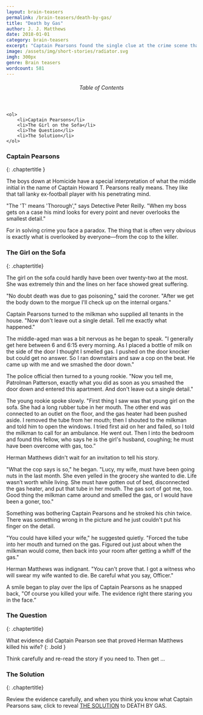 ```yaml
---
layout: brain-teasers
permalink: /brain-teasers/death-by-gas/
title: "Death by Gas"
author: J. J. Matthews
date: 2018-01-01
category: brain-teasers
excerpt: "Captain Pearsons found the single clue at the crime scene that proves Herman Matthews killed his young wife. Can you find it?"
image: /assets/img/short-stories/radiator.svg
imgh: 300px
genre: Brain teasers
wordcount: 581
---
```


<div class="toc">
	<header>
		<h6>Table of Contents</h6>
	</header>

	<ol>
		<li>Captain Pearsons</li>
		<li>The Girl on the Sofa</li>
		<li>The Question</li>
		<li>The Solution</li>
	</ol>

</div>

### Captain Pearsons
{: .chaptertitle }

The boys down at Homicide have a special interpretation of what the middle initial in the name of Captain Howard T. Pearsons really means. They like that tall lanky ex-football player with his penetrating mind.

"The 'T' means 'Thorough'," says Detective Peter Reilly. "When my boss gets on a case his mind looks for every point and never overlooks the smallest detail."

For in solving crime you face a paradox. The thing that is often very obvious is exactly what is overlooked by everyone—from the cop to the killer.

### The Girl on the Sofa
{: .chaptertitle}

The girl on the sofa could hardly have been over twenty-two at the most. She was extremely thin and the lines on her face showed great suffering.

"No doubt death was due to gas poisoning," said the coroner. "After we get the body down to the morgue I'll check up on the internal organs."

Captain Pearsons turned to the milkman who supplied all tenants in the house. "Now don't leave out a single detail. Tell me exactly what happened."

The middle-aged man was a bit nervous as he began to speak. "I generally get here between 6 and 6:15 every morning. As I placed a bottle of milk on the side of the door I thought I smelled gas. I pushed on the door knocker but could get no answer. So I ran downstairs and saw a cop on the beat. He came up with me and we smashed the door down."

The police official then turned to a young rookie. "Now you tell me, Patrolman Patterson, exactly what you did as soon as you smashed the door down and entered this apartment. And don't leave out a single detail."

The young rookie spoke slowly. "First thing I saw was that young girl on the sofa. She had a long rubber tube in her mouth. The other end was connected to an outlet on the floor, and the gas heater had been pushed aside. I removed the tube from her mouth; then I shouted to the milkman and told him to open the windows. I tried first aid on her and failed, so I told the milkman to call for an ambulance. He went out. Then I into the bedroom and found this fellow, who says he is the girl's husband, coughing; he must have been overcome with gas, too.”

Herman Matthews didn't wait for an invitation to tell his story.

"What the cop says is so," he began. "Lucy, my wife, must have been going nuts in the last month. She even yelled in the grocery she wanted to die. Life wasn’t worth while living. She must have gotten out of bed, disconnected the gas heater, and put that tube in her mouth. The gas sort of got me, too. Good thing the milkman came around and smelled the gas, or I would have been a goner, too."

Something was bothering Captain Pearsons and he stroked his chin twice. There was something wrong in the picture and he just couldn't put his finger on the detail.

"You could have killed your wife," he suggested quietly. "Forced the tube into her mouth and turned on the gas. Figured out just about when the milkman would come, then back into your room after getting a whiff of the gas."

Herman Matthews was indignant. "You can't prove that. I got a witness who will swear my wife wanted to die. Be careful what you say, Officer."

A smile began to play over the lips of Captain Pearsons as he snapped back, "Of course you killed your wife. The evidence right there staring you in the face.”

### The Question
{: .chaptertitle}

What evidence did Captain Pearson see that proved Herman Matthews killed his wife?
{: .bold }

Think carefully and re-read the story if you need to. Then get &hellip;

### The Solution
{: .chaptertitle}

Review the evidence carefully, and when you think you know what Captain Pearsons saw, click to reveal <a href ="/brain-teasers/death-by-gas/solution/" class="underline bold">THE SOLUTION</a> to DEATH BY GAS.